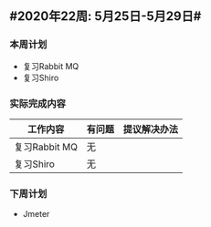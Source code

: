 ## #2020年22周: 5月25日-5月29日#

### 本周计划

*  复习Rabbit MQ 
*  复习Shiro 

### 实际完成内容

| 工作内容 | 有问题 | 提议解决办法 |
| ------ | ------ | ------ |
| 复习Rabbit MQ | 无 |  |
| 复习Shiro | 无 | |

### 下周计划

* Jmeter

​    